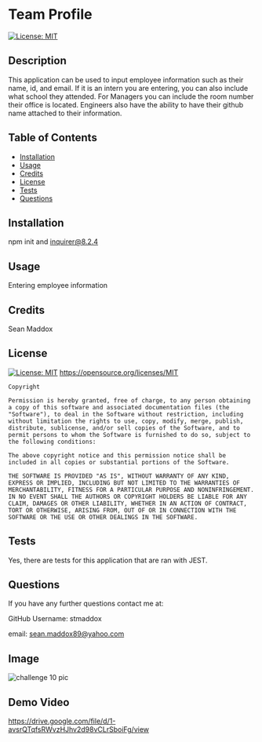 # Team Profile

[![License: MIT](https://img.shields.io/badge/License-MIT-yellow.svg)](https://opensource.org/licenses/MIT)

## Description

This application can be used to input employee information such as their name, id, and email. If it is an intern you are entering, you can also include what school they attended. For Managers you can include the room number their office is located. Engineers also have the ability to have their github name attached to their information.

## Table of Contents

- [Installation](#installation)
- [Usage](#usage)
- [Credits](#credits)
- [License](#license)
- [Tests](#tests)
- [Questions](#questions)

## Installation

npm init and inquirer@8.2.4

## Usage

Entering employee information

## Credits

Sean Maddox

## License

[![License: MIT](https://img.shields.io/badge/License-MIT-yellow.svg)](https://opensource.org/licenses/MIT)
https://opensource.org/licenses/MIT

    Copyright

    Permission is hereby granted, free of charge, to any person obtaining a copy of this software and associated documentation files (the "Software"), to deal in the Software without restriction, including without limitation the rights to use, copy, modify, merge, publish, distribute, sublicense, and/or sell copies of the Software, and to permit persons to whom the Software is furnished to do so, subject to the following conditions:

    The above copyright notice and this permission notice shall be included in all copies or substantial portions of the Software.

    THE SOFTWARE IS PROVIDED "AS IS", WITHOUT WARRANTY OF ANY KIND, EXPRESS OR IMPLIED, INCLUDING BUT NOT LIMITED TO THE WARRANTIES OF MERCHANTABILITY, FITNESS FOR A PARTICULAR PURPOSE AND NONINFRINGEMENT. IN NO EVENT SHALL THE AUTHORS OR COPYRIGHT HOLDERS BE LIABLE FOR ANY CLAIM, DAMAGES OR OTHER LIABILITY, WHETHER IN AN ACTION OF CONTRACT, TORT OR OTHERWISE, ARISING FROM, OUT OF OR IN CONNECTION WITH THE SOFTWARE OR THE USE OR OTHER DEALINGS IN THE SOFTWARE.

## Tests

Yes, there are tests for this application that are ran with JEST.

## Questions

If you have any further questions contact me at:

GitHub Username: stmaddox

email: sean.maddox89@yahoo.com

## Image
![challenge 10 pic](https://user-images.githubusercontent.com/104328985/196129468-c4820127-e05a-4222-81ee-3880395406c0.png)

## Demo Video

https://drive.google.com/file/d/1-avsrQTqfsRWvzHJhv2d98vCLrSboiFg/view 

